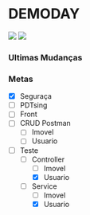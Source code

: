 # DEMODAY
![](https://img.shields.io/github/last-commit/Gabriel-Santiago/Mandacaru_Desafio3?label=ultimo%20commit&style=flat) ![](https://img.shields.io/badge/status-incompleto-red.svg)

### Ultimas Mudanças

### Metas
- [X] Seguraça
- [ ] PDTsing
- [ ] Front
- [ ] CRUD Postman
	- [ ] Imovel
	- [ ] Usuario
- [ ] Teste
	- [ ] Controller
		- [ ] Imovel
		- [X] Usuario
	- [ ] Service
		- [ ] Imovel
		- [X] Usuario